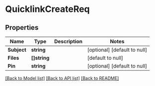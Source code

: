 # QuicklinkCreateReq

## Properties
Name | Type | Description | Notes
------------ | ------------- | ------------- | -------------
**Subject** | **string** |  | [optional] [default to null]
**Files** | **[]string** |  | [default to null]
**Pin** | **string** |  | [optional] [default to null]

[[Back to Model list]](../README.md#documentation-for-models) [[Back to API list]](../README.md#documentation-for-api-endpoints) [[Back to README]](../README.md)


